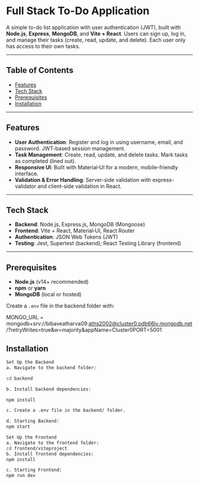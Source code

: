 # Full Stack To-Do Application

A simple to-do list application with user authentication (JWT), built with **Node.js**, **Express**, **MongoDB**, and **Vite + React**. Users can sign up, log in, and manage their tasks (create, read, update, and delete). Each user only has access to their own tasks.

---

## Table of Contents

- [Features](#features)
- [Tech Stack](#tech-stack)
- [Prerequisites](#prerequisites)
- [Installation](#installation)

---

## Features

- **User Authentication**: Register and log in using username, email, and password. JWT-based session management.
- **Task Management**: Create, read, update, and delete tasks. Mark tasks as completed (lined out).
- **Responsive UI**: Built with Material‑UI for a modern, mobile-friendly interface.
- **Validation & Error Handling**: Server-side validation with express-validator and client-side validation in React.

---

## Tech Stack

- **Backend**: Node.js, Express.js, MongoDB (Mongoose)
- **Frontend**: Vite + React, Material‑UI, React Router
- **Authentication**: JSON Web Tokens (JWT)
- **Testing**: Jest, Supertest (backend); React Testing Library (frontend)

---

## Prerequisites

- **Node.js** (v14+ recommended)
- **npm** or **yarn**
- **MongoDB** (local or hosted)

Create a `.env` file in the backend folder with:

MONGO_URL = mongodb+srv://bibaveatharva09:aths2002@cluster0.pdb66lv.mongodb.net/?retryWrites=true&w=majority&appName=Cluster0PORT=5001

## Installation
```bash
Set Up the Backend
a. Navigate to the backend folder:

cd backend

b. Install backend dependencies:

npm install

c. Create a .env file in the backend/ folder.

d. Starting Backend:
npm start

Set Up the Frontend
a. Navigate to the frontend folder:
cd frontend/viteproject
b. Install frontend dependencies:
npm install

c. Starting Frontend:
npm run dev
